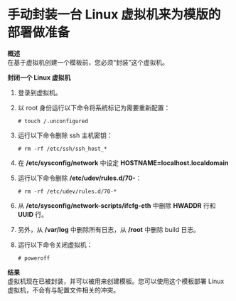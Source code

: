 # 手动封装一台 Linux 虚拟机来为模版的部署做准备

**概述**<br/>
在基于虚拟机创建一个模板前，您必须“封装”这个虚拟机。

**封闭一个 Linux 虚拟机**

1. 登录到虚拟机。

2. 以 root 身份运行以下命令将系统标记为需要重新配置：
   ```
   # touch /.unconfigured
   ```

3. 运行以下命令删除 ssh 主机密钥：
   ```
   # rm -rf /etc/ssh/ssh_host_*
   ```

4. 在 **/etc/sysconfig/network** 中设定 **HOSTNAME=localhost.localdomain**

5. 运行以下命令删除 **/etc/udev/rules.d/70-**：
   ```
   # rm -rf /etc/udev/rules.d/70-*
   ```

6. 从 **/etc/sysconfig/network-scripts/ifcfg-eth** 中删除 **HWADDR** 行和 **UUID** 行。

7. 另外，从 **/var/log** 中删除所有日志，从 **/root** 中删除 build 日志。

8. 运行以下命令关闭虚拟机：
   ```
   # poweroff
   ```

**结果**<br/>
虚拟机现在已被封装，并可以被用来创建模板。您可以使用这个模板部署 Linux 虚拟机，不会有与配置文件相关的冲突。


